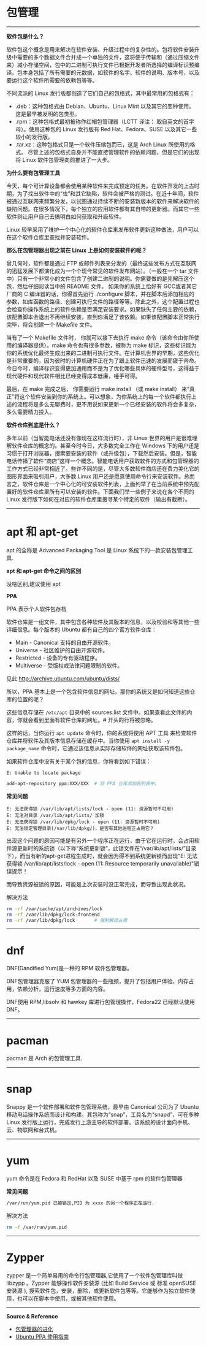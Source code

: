 # 包管理

---

**软件包是什么？**

软件包这个概念是用来解决在软件安装、升级过程中的复杂性的。包将软件安装升级中需要的多个数据文件合并成一个单独的文件，这将便于传输和（通过压缩文件来）减小存储空间，包中的二进制可执行文件已根据开发者所选择的编译标识预编译。包本身包括了所有需要的元数据，如软件的名字、软件的说明、版本号，以及要运行这个软件所需要的依赖包等等。

不同流派的 Linux 发行版都创造了它们自己的包格式，其中最常用的包格式有：
- .deb：这种包格式由 Debian、Ubuntu、Linux Mint 以及其它的变种使用。这是最早被发明的包类型。
- .rpm：这种包格式最初被称作红帽包管理器（LCTT 译注： 取自英文的首字母）。使用这种包的 Linux 发行版有 Red Hat、Fedora、SUSE 以及其它一些较小的发行版。
- .tar.xz：这种包格式只是一个软件压缩包而已，这是 Arch Linux 所使用的格式。
尽管上述的包格式自身并不能直接管理软件的依赖问题，但是它们的出现将 Linux 软件包管理向前推进了一大步。

**为什么要有包管理工具**

今天，每个可计算设备都会使用某种软件来完成预定的任务。在软件开发的上古时期，为了找出软件中的“虫”和其它缺陷，软件会被严格的测试。在近十年间，软件被通过互联网来频繁分发，以试图通过持续不断的安装新版本的软件来解决软件的缺陷问题。在很多情况下，每个独立的应用软件都有其自带的更新器。而其它一些软件则让用户自己去搞明白如何获取和升级软件。

Linux 较早采用了维护一个中心化的软件仓库来发布软件更新这种做法，用户可以在这个软件仓库里查找并安装软件。

**那么在包管理器出现之前在 Linux 上是如何安装软件的呢？**

曾几何时，软件都是通过 FTP 或邮件列表来分发的（最终这些发布方式在互联网的迅猛发展下都演化成为一个个现今常见的软件发布网站）。（一般在一个 tar 文件中）只有一个非常小的文件包含了创建二进制的说明。你需要做的是先解压这个包，然后仔细阅读当中的 README 文件， 如果你的系统上恰好有 GCC或者其它厂商的 C 编译器的话，你得首先运行 ./configure 脚本，并在脚本后添加相应的参数，如库函数的路径、创建可执行文件的路径等等。除此之外，这个配置过程也会检查你操作系统上的软件依赖是否满足安装要求。如果缺失了任何主要的依赖，该配置脚本会退出不再继续安装，直到你满足了该依赖。如果该配置脚本正常执行完毕，将会创建一个 Makefile 文件。

当有了一个 Makefile 文件时， 你就可以接下去执行 make 命令（该命令由你所使用的编译器提供）。make 命令也有很多参数，被称为 make 标识，这些标识能为你的系统优化最终生成出来的二进制可执行文件。在计算机世界的早期，这些优化是非常重要的，因为彼时的计算机硬件正在为了跟上软件迅速的发展而疲于奔命。今日今时，编译标识变得更加通用而不是为了优化哪些具体的硬件型号，这得益于现代硬件和现代软件相比已经变得成本低廉，唾手可得。

最后，在 make 完成之后， 你需要运行 make install （或 make install） 来“真正”将这个软件安装到你的系统上。可以想象，为你系统上的每一个软件都执行上述的流程将是多么无聊费时，更不用说如果更新一个已经安装的软件将会多复杂，多么需要精力投入。

**软件仓库到底是什么？**

多年以前（当智能电话还没有像现在这样流行时），非 Linux 世界的用户是很难理解软件仓库的概念的。甚至今时今日，大多数完全工作在 Windows 下的用户还是习惯于打开浏览器，搜索要安装的软件（或升级包），下载然后安装。但是，智能电话传播了软件“商店”这样一个概念。智能电话用户获取软件的方式和包管理器的工作方式已经非常相近了。些许不同的是，尽管大多数软件商店还在费力美化它的图形界面来吸引用户，大多数 Linux 用户还是愿意使用命令行来安装软件。总而言之，软件仓库是一个中心化的可安装软件列表，上面列举了在当前系统中预先配置好的软件仓库里所有可以安装的软件。下面我们举一些例子来说在各个不同的 Linux 发行版下如何在对应的软件仓库里搜寻某个特定的软件（输出有截断）。

---

# apt 和 apt-get

apt 的全称是 Advanced Packaging Tool 是 Linux 系统下的一款安装包管理工具.

**apt 和 apt-get 命令之间的区别**

没啥区别,建议使用 apt

**PPA**

PPA 表示个人软件包存档

软件仓库是一组文件，其中包含各种软件及其版本的信息，以及校验和等其他一些详细信息。每个版本的 Ubuntu 都有自己的四个官方软件仓库：
- Main - Canonical 支持的自由开源软件。
- Universe - 社区维护的自由开源软件。
- Restricted - 设备的专有驱动程序。
- Multiverse - 受版权或法律问题限制的软件。

见此 http://archive.ubuntu.com/ubuntu/dists/

所以，PPA 基本上是一个包含软件信息的网址。那你的系统又是如何知道这些仓库的位置的呢？

这些信息存储在 `/etc/apt` 目录中的 sources.list 文件中。如果查看此文件的内容，你就会看到里面有软件仓库的网址。# 开头的行将被忽略。

这样的话，当你运行 `apt update` 命令时，你的系统将使用 APT 工具 来检查软件仓库并将软件及其版本信息存储在缓存中。当你使用 `apt install -y package_name` 命令时，它通过该信息从实际存储软件的网址获取该软件包。

如果软件仓库中没有关于某个包的信息，你将看到如下错误：
```
E: Unable to locate package
```

```bash
add-apt-repository ppa:XXX/XXX  # 将 PPA 仓库添加到列表中。
```

**常见问题**
```
E: 无法获得锁 /var/lib/apt/lists/lock - open (11: 资源暂时不可用)
E: 无法对目录 /var/lib/apt/lists/ 加锁
E: 无法获得锁 /var/lib/dpkg/lock - open (11: 资源暂时不可用)
E: 无法锁定管理目录(/var/lib/dpkg/)，是否有其他进程正占用它？
```

出现这个问题的原因可能是有另外一个程序正在运行，由于它在运行时，会占用软件源更新时的系统锁（以下称“系统更新锁”，此锁文件在“/var/lib/apt/lists/”目录下），而当有新的apt-get进程生成时，就会因为得不到系统更新锁而出现"E: 无法获得锁 /var/lib/apt/lists/lock - open (11: Resource temporarily unavailable)"错误提示！

而导致资源被锁的原因，可能是上次安装时没正常完成，而导致出现此状况。

解决方法
```bash
rm -rf /var/cache/apt/archives/lock
rm -rf /var/lib/dpkg/lock-frontend
rm -rf /var/lib/dpkg/lock		# 强制解锁占用
```

---

# dnf

DNF(Dandified Yum)是一种的 RPM 软件包管理器。

DNF包管理器克服了 YUM 包管理器的一些瓶颈，提升了包括用户体验，内存占用，依赖分析，运行速度等多方面的内容。

DNF使用 RPM,libsolv 和 hawkey 库进行包管理操作，Fedora22 已经默认使用 DNF。

---

# pacman

pacman 是 Arch 的包管理工具.

---

# snap

Snappy 是一个软件部署和软件包管理系统，最早由 Canonical 公司为了 Ubuntu 移动电话操作系统而设计和构建。其包称为“snap”，工具名为“snapd”，可在多种 Linux 发行版上运行，完成发行上游主导的软件部署。该系统的设计面向手机、云、物联网和台式机。

---

# yum

yum 命令是在 Fedora 和 RedHat 以及 SUSE 中基于 rpm 的软件包管理器

**常见问题**
```bash
/var/run/yum.pid 已被锁定,PID 为 xxxx 的另一个程序正在运行.
```

解决方法
```bash
rm -f /var/run/yum.pid
```

---

# Zypper

zypper 是一个简单易用的命令行包管理器,它使用了一个软件包管理库叫做 libzypp 。Zypper 能够操作软件安装源 (比如 Build Service 或 标准 openSUSE 安装源 ), 搜索软件包，安装，删除，或更新软件包等等。它能够作为独立软件使用，也可以在脚本中使用，或被其他软件使用。

---

**Source & Reference**
- [包管理器的进化](https://linux.cn/article-9931-1.html)
- [Ubuntu PPA 使用指南 ](https://linux.cn/article-10456-1.html)
